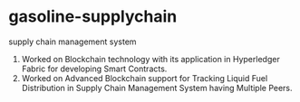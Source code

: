 # gasoline-supplychain

supply chain management system
1) Worked on Blockchain technology with its application in Hyperledger Fabric
for developing Smart Contracts.
2) Worked on Advanced Blockchain support for Tracking Liquid Fuel Distribution in
Supply Chain Management System having Multiple Peers. 
